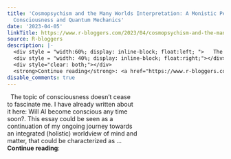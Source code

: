 ```yaml
---
title: 'Cosmopsychism and the Many Worlds Interpretation: A Monistic Perspective on
  Consciousness and Quantum Mechanics'
date: '2023-04-05'
linkTitle: https://www.r-bloggers.com/2023/04/cosmopsychism-and-the-many-worlds-interpretation-a-monistic-perspective-on-consciousness-and-quantum-mechanics/
source: R-bloggers
description: |-
  <div style = "width:60%; display: inline-block; float:left; ">   The topic of consciousness doesn’t cease to fascinate me. I have already written about it here: Will AI become conscious any time soon?. This essay could be seen as a continuation of my ongoing journey towards an integrated (holistic) worldview of mind and matter, that could be characterized as ...</div>
  <div style = "width: 40%; display: inline-block; float:right;"></div>
  <div style="clear: both;"></div>
  <strong>Continue reading</strong>: <a href="https://www.r-bloggers.com/2023/04/cosmopsychism-and-the-many-worlds-interpretatio ...
disable_comments: true
---
```

<div style = "width:60%; display: inline-block; float:left; ">   The topic of consciousness doesn’t cease to fascinate me. I have already written about it here: Will AI become conscious any time soon?. This essay could be seen as a continuation of my ongoing journey towards an integrated (holistic) worldview of mind and matter, that could be characterized as ...</div>
<div style = "width: 40%; display: inline-block; float:right;"></div>
<div style="clear: both;"></div>
<strong>Continue reading</strong>: <a href="https://www.r-bloggers.com/2023/04/cosmopsychism-and-the-many-worlds-interpretatio ...